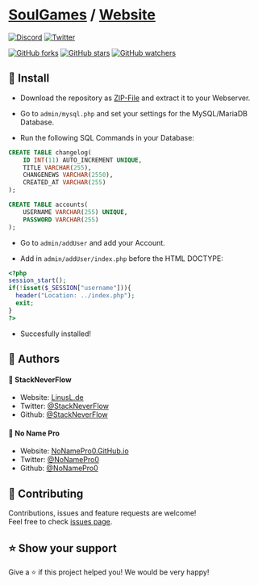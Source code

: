 # [SoulGames](https://github.com/SoulGames) / [Website](https://github.com/SoulGames/Website)

[![Discord](https://img.shields.io/discord/612932518819135498?label=Discord&style=for-the-badge)](https://discord.SoulGames.de/)
[![Twitter](https://img.shields.io/twitter/follow/SoulGames?color=%23&label=Twitter&style=for-the-badge)](https://twitter.com/SoulGames_RPG)

[![GitHub forks](https://img.shields.io/github/forks/SoulGames/Website?style=for-the-badge)](https://github.com/SoulGames/Website/network/members)
[![GitHub stars](https://img.shields.io/github/stars/SoulGames/Website?style=for-the-badge)](https://github.com/SoulGames/Website/stargazers)
[![GitHub watchers](https://img.shields.io/github/watchers/SoulGames/Website?style=for-the-badge)](https://github.com/SoulGames/Website/watchers)

</center>

## 💽 Install

- Download the repository as [ZIP-File](https://github.com/SoulGames/Website/archive/master.zip) and extract it to your Webserver.

- Go to `admin/mysql.php` and set your settings for the MySQL/MariaDB Database.

- Run the following SQL Commands in your Database:

```sql
CREATE TABLE changelog(
    ID INT(11) AUTO_INCREMENT UNIQUE,
    TITLE VARCHAR(255),
    CHANGENEWS VARCHAR(2550),
    CREATED_AT VARCHAR(255)
);
```

```sql
CREATE TABLE accounts(
    USERNAME VARCHAR(255) UNIQUE,
    PASSWORD VARCHAR(255)
);
```

- Go to `admin/addUser` and add your Account.

- Add in `admin/addUser/index.php` before the HTML DOCTYPE:

```php
<?php
session_start();
if(!isset($_SESSION["username"])){
  header("Location: ../index.php");
  exit;
}
?>
```

- Succesfully installed!

## 👤 Authors

#### 👤 StackNeverFlow

* Website: [LinusL.de](https://www.linusl.de)
* Twitter: [@StackNeverFlow](https://twitter.com/StackNeverFlow)
* Github: [@StackNeverFlow](https://github.com/StackNeverFlow)

#### 👤 No Name Pro

* Website: [NoNamePro0.GitHub.io](https://NoNamePro0.github.io)
* Twitter: [@NoNamePro0](https://twitter.com/NoNamePro0)
* Github: [@NoNamePro0](https://github.com/NoNamePro0)

## 🤝 Contributing

Contributions, issues and feature requests are welcome!<br>
Feel free to check [issues page](https://github.com/SoulGames/Website/issues). 

## ⭐️ Show your support

Give a ⭐️ if this project helped you! We would be very happy!
